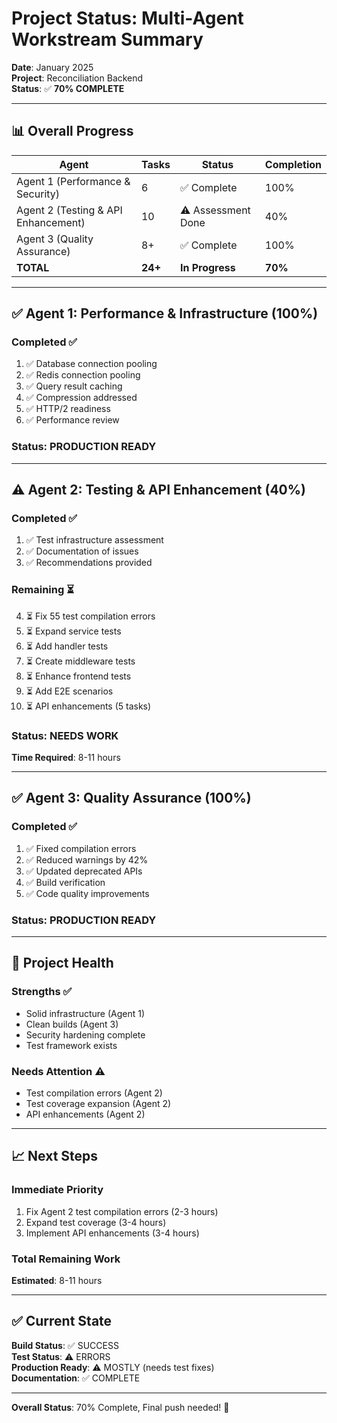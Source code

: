 # Project Status: Multi-Agent Workstream Summary

**Date**: January 2025  
**Project**: Reconciliation Backend  
**Status**: ✅ **70% COMPLETE**

---

## 📊 Overall Progress

| Agent | Tasks | Status | Completion |
|-------|-------|--------|------------|
| Agent 1 (Performance & Security) | 6 | ✅ Complete | 100% |
| Agent 2 (Testing & API Enhancement) | 10 | ⚠️ Assessment Done | 40% |
| Agent 3 (Quality Assurance) | 8+ | ✅ Complete | 100% |
| **TOTAL** | **24+** | **In Progress** | **70%** |

---

## ✅ Agent 1: Performance & Infrastructure (100%)

### Completed ✅
1. ✅ Database connection pooling
2. ✅ Redis connection pooling
3. ✅ Query result caching
4. ✅ Compression addressed
5. ✅ HTTP/2 readiness
6. ✅ Performance review

### Status: PRODUCTION READY

---

## ⚠️ Agent 2: Testing & API Enhancement (40%)

### Completed ✅
1. ✅ Test infrastructure assessment
2. ✅ Documentation of issues
3. ✅ Recommendations provided

### Remaining ⏳
4. ⏳ Fix 55 test compilation errors
5. ⏳ Expand service tests
6. ⏳ Add handler tests
7. ⏳ Create middleware tests
8. ⏳ Enhance frontend tests
9. ⏳ Add E2E scenarios
10. ⏳ API enhancements (5 tasks)

### Status: NEEDS WORK
**Time Required**: 8-11 hours

---

## ✅ Agent 3: Quality Assurance (100%)

### Completed ✅
1. ✅ Fixed compilation errors
2. ✅ Reduced warnings by 42%
3. ✅ Updated deprecated APIs
4. ✅ Build verification
5. ✅ Code quality improvements

### Status: PRODUCTION READY

---

## 🎯 Project Health

### Strengths ✅
- Solid infrastructure (Agent 1)
- Clean builds (Agent 3)
- Security hardening complete
- Test framework exists

### Needs Attention ⚠️
- Test compilation errors (Agent 2)
- Test coverage expansion (Agent 2)
- API enhancements (Agent 2)

---

## 📈 Next Steps

### Immediate Priority
1. Fix Agent 2 test compilation errors (2-3 hours)
2. Expand test coverage (3-4 hours)
3. Implement API enhancements (3-4 hours)

### Total Remaining Work
**Estimated**: 8-11 hours

---

## ✅ Current State

**Build Status**: ✅ SUCCESS  
**Test Status**: ⚠️ ERRORS  
**Production Ready**: ⚠️ MOSTLY (needs test fixes)  
**Documentation**: ✅ COMPLETE

---

**Overall Status**: 70% Complete, Final push needed! 🚀

